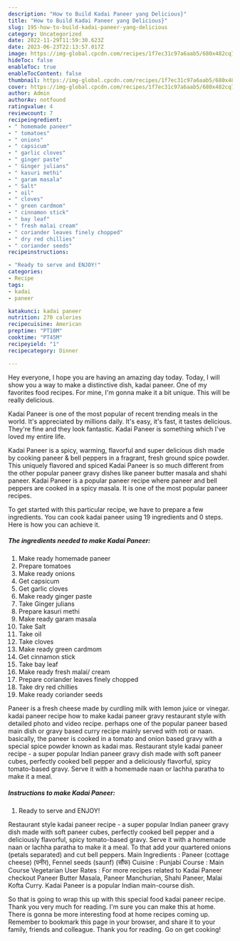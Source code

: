 ```yaml
---
description: "How to Build Kadai Paneer yang Delicious}"
title: "How to Build Kadai Paneer yang Delicious}"
slug: 195-how-to-build-kadai-paneer-yang-delicious
category: Uncategorized
date: 2022-11-29T11:59:30.623Z
date: 2023-06-23T22:13:57.017Z
image: https://img-global.cpcdn.com/recipes/1f7ec31c97a6aab5/680x482cq70/kadai-paneer-recipe-main-photo.jpg
hideToc: false
enableToc: true
enableTocContent: false
thumbnail: https://img-global.cpcdn.com/recipes/1f7ec31c97a6aab5/680x482cq70/kadai-paneer-recipe-main-photo.jpg
cover: https://img-global.cpcdn.com/recipes/1f7ec31c97a6aab5/680x482cq70/kadai-paneer-recipe-main-photo.jpg
author: Admin
authorAv: notfound
ratingvalue: 4
reviewcount: 7
recipeingredient:
- " homemade paneer"
- " tomatoes"
- " onions"
- " capsicum"
- " garlic cloves"
- " ginger paste"
- " Ginger julians"
- " kasuri methi"
- " garam masala"
- " Salt"
- " oil"
- " cloves"
- " green cardmom"
- " cinnamon stick"
- " bay leaf"
- " fresh malai cream"
- " coriander leaves finely chopped"
- " dry red chillies"
- " coriander seeds"
recipeinstructions:

- "Ready to serve and ENJOY!"
categories:
- Recipe
tags:
- kadai
- paneer

katakunci: kadai paneer 
nutrition: 270 calories
recipecuisine: American
preptime: "PT10M"
cooktime: "PT45M"
recipeyield: "1"
recipecategory: Dinner

---
```



Hey everyone, I hope you are having an amazing day today. Today, I will show you a way to make a distinctive dish, kadai paneer. One of my favorites food recipes. For mine, I'm gonna make it a bit unique. This will be really delicious.

Kadai Paneer is one of the most popular of recent trending meals in the world. It's appreciated by millions daily. It's easy, it's fast, it tastes delicious. They're fine and they look fantastic. Kadai Paneer is something which I've loved my entire life.

Kadai Paneer is a spicy, warming, flavorful and super delicious dish made by cooking paneer &amp; bell peppers in a fragrant, fresh ground spice powder. This uniquely flavored and spiced Kadai Paneer is so much different from the other popular paneer gravy dishes like paneer butter masala and shahi paneer. Kadai Paneer is a popular paneer recipe where paneer and bell peppers are cooked in a spicy masala. It is one of the most popular paneer recipes.


To get started with this particular recipe, we have to prepare a few ingredients. You can cook kadai paneer using 19 ingredients and 0 steps. Here is how you can achieve it.

<!--inarticleads1-->

##### The ingredients needed to make Kadai Paneer:

1. Make ready  homemade paneer
1. Prepare  tomatoes
1. Make ready  onions
1. Get  capsicum
1. Get  garlic cloves
1. Make ready  ginger paste
1. Take  Ginger julians
1. Prepare  kasuri methi
1. Make ready  garam masala
1. Take  Salt
1. Take  oil
1. Take  cloves
1. Make ready  green cardmom
1. Get  cinnamon stick
1. Take  bay leaf
1. Make ready  fresh malai/ cream
1. Prepare  coriander leaves finely chopped
1. Take  dry red chillies
1. Make ready  coriander seeds


Paneer is a fresh cheese made by curdling milk with lemon juice or vinegar. kadai paneer recipe how to make kadai paneer gravy restaurant style with detailed photo and video recipe. perhaps one of the popular paneer based main dish or gravy based curry recipe mainly served with roti or naan. basically, the paneer is cooked in a tomato and onion based gravy with a special spice powder known as kadai mas. Restaurant style kadai paneer recipe - a super popular Indian paneer gravy dish made with soft paneer cubes, perfectly cooked bell pepper and a deliciously flavorful, spicy tomato-based gravy. Serve it with a homemade naan or lachha paratha to make it a meal. 

<!--inarticleads2-->

##### Instructions to make Kadai Paneer:


1. Ready to serve and ENJOY!

Restaurant style kadai paneer recipe - a super popular Indian paneer gravy dish made with soft paneer cubes, perfectly cooked bell pepper and a deliciously flavorful, spicy tomato-based gravy. Serve it with a homemade naan or lachha paratha to make it a meal. To that add your quartered onions (petals separated) and cut bell peppers. Main Ingredients : Paneer (cottage cheese) (पनीर), Fennel seeds (saunf) (सौंफ) Cuisine : Punjabi Course : Main Course Vegetarian User Rates : For more recipes related to Kadai Paneer checkout Paneer Butter Masala, Paneer Manchurian, Shahi Paneer, Malai Kofta Curry. Kadai Paneer is a popular Indian main-course dish. 

So that is going to wrap this up with this special food kadai paneer recipe. Thank you very much for reading. I'm sure you can make this at home. There is gonna be more interesting food at home recipes coming up. Remember to bookmark this page in your browser, and share it to your family, friends and colleague. Thank you for reading. Go on get cooking!
